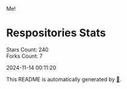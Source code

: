 Me!

# Respositories Stats
Stars Count: 240  
Forks Count: 7

2024-11-14 00:11:20  

This README is automatically generated by [🐰](https://github.com/rnitta/rnitta).
